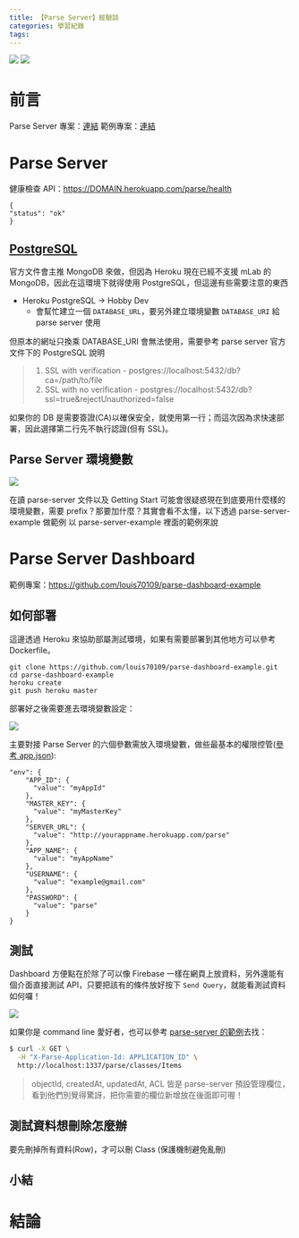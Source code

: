 ```yaml
---
title: 【Parse Server】經驗談
categories: 學習紀錄
tags:
---
```


![](https://nijialin.com/images/2022/)
![](https://nijialin.com/images/common.jpeg)

# 前言

Parse Server 專案：[連結](https://github.com/parse-community/parse-server)
範例專案：[連結](https://github.com/parse-community/parse-server-example)

<!-- more -->

# Parse Server

健康檢查 API：https://DOMAIN.herokuapp.com/parse/health

```
{
"status": "ok"
}
```

## [PostgreSQL](http://docs.parseplatform.org/parse-server/guide/#postgres)

官方文件會主推 MongoDB 來做，但因為 Heroku 現在已經不支援 mLab 的 MongoDB，因此在這環境下就得使用 PostgreSQL，但這邊有些需要注意的東西

- Heroku PostgreSQL -> Hobby Dev
  - 會幫忙建立一個 `DATABASE_URL`，要另外建立環境變數 `DATABASE_URI` 給 parse server 使用

但原本的網址只換乘 DATABASE_URI 會無法使用，需要參考 parse server 官方文件下的 PostgreSQL 說明

> 1. SSL with verification - postgres://localhost:5432/db?ca=/path/to/file
> 2. SSL with no verification - postgres://localhost:5432/db?ssl=true&rejectUnauthorized=false

如果你的 DB 是需要簽證(CA)以確保安全，就使用第一行；而這次因為求快速部署，因此選擇第二行先不執行認證(但有 SSL)。

## Parse Server 環境變數

![](https://nijialin.com/images/2022/parse-server/1.png)

在讀 parse-server 文件以及 Getting Start 可能會很疑惑現在到底要用什麼樣的環境變數，需要 prefix？那要加什麼？其實會看不太懂，以下透過 parse-server-example 做範例
以 parse-server-example 裡面的範例來說


# Parse Server Dashboard

範例專案：https://github.com/louis70109/parse-dashboard-example

## 如何部署

這邊透過 Heroku 來協助部屬測試環境，如果有需要部署到其他地方可以參考 Dockerfile。

```
git clone https://github.com/louis70109/parse-dashboard-example.git
cd parse-dashboard-example
heroku create
git push heroku master
```

部署好之後需要進去環境變數設定：

![](https://nijialin.com/images/2022/parse-server/heroku-env.png)


主要對接 Parse Server 的六個參數需放入環境變數，做些最基本的權限控管([參考 app.json](https://github.com/louis70109/parse-dashboard-example/blob/master/app.json)):

```
"env": {
    "APP_ID": {
      "value": "myAppId"
    },
    "MASTER_KEY": {
      "value": "myMasterKey"
    },
    "SERVER_URL": {
      "value": "http://yourappname.herokuapp.com/parse"
    },
    "APP_NAME": {
      "value": "myAppName"
    },
    "USERNAME": {
      "value": "example@gmail.com"
    },
    "PASSWORD": {
      "value": "parse"
    }
}
```
## 測試


Dashboard 方便點在於除了可以像 Firebase 一樣在網頁上放資料，另外還能有個介面直接測試 API，只要把該有的條件放好按下 `Send Query`，就能看測試資料如何囉！

![](https://nijialin.com/images/2022/parse-server/pd4-test.png)

如果你是 command line 愛好者，也可以參考 [parse-server 的範例](https://github.com/parse-community/parse-server#saving-an-object)去找：

```bash
$ curl -X GET \
  -H "X-Parse-Application-Id: APPLICATION_ID" \
  http://localhost:1337/parse/classes/Items
```

> objectId, createdAt, updatedAt, ACL 皆是 parse-server 預設管理欄位，看到他們別覺得驚訝，把你需要的欄位新增放在後面即可喔！

## 測試資料想刪除怎麼辦

要先刪掉所有資料(Row)，才可以刪 Class (保護機制避免亂刪)

## 小結


# 結論
